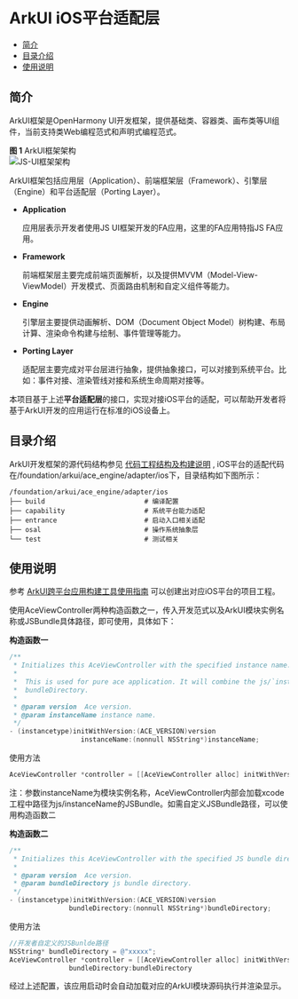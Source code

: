 # ArkUI iOS平台适配层 <a name="ZH-CN_TOPIC_0000001076213364"></a>

-   [简介](#section15701932113019)
-   [目录介绍](#section1791423143211)
-   [使用说明](#section171384529150)

## 简介<a name="section15701932113019"></a>

ArkUI框架是OpenHarmony UI开发框架，提供基础类、容器类、画布类等UI组件，当前支持类Web编程范式和声明式编程范式。


**图 1**  ArkUI框架架构<a name="fig2606133765017"></a>  
![](https://gitee.com/openharmony/arkui_ace_engine/raw/master/figures/JS-UI%E6%A1%86%E6%9E%B6%E6%9E%B6%E6%9E%84.png "JS-UI框架架构")

ArkUI框架包括应用层（Application）、前端框架层（Framework）、引擎层（Engine）和平台适配层（Porting Layer）。

-   **Application**

    应用层表示开发者使用JS UI框架开发的FA应用，这里的FA应用特指JS FA应用。

-   **Framework**

    前端框架层主要完成前端页面解析，以及提供MVVM（Model-View-ViewModel）开发模式、页面路由机制和自定义组件等能力。

-   **Engine**

    引擎层主要提供动画解析、DOM（Document Object Model）树构建、布局计算、渲染命令构建与绘制、事件管理等能力。

-   **Porting Layer**

    适配层主要完成对平台层进行抽象，提供抽象接口，可以对接到系统平台。比如：事件对接、渲染管线对接和系统生命周期对接等。

本项目基于上述**平台适配层**的接口，实现对接iOS平台的适配，可以帮助开发者将基于ArkUI开发的应用运行在标准的iOS设备上。

## 目录介绍<a name="section1791423143211"></a>

ArkUI开发框架的源代码结构参见 [代码工程结构及构建说明](https://gitee.com/arkui-crossplatform/doc/blob/master/application-dev/quick-start/project-structure-guide.md)  , iOS平台的适配代码在/foundation/arkui/ace\_engine/adapter/ios下，目录结构如下图所示：

```
/foundation/arkui/ace_engine/adapter/ios
├── build                         # 编译配置
├── capability                    # 系统平台能力适配
├── entrance                      # 启动入口相关适配
├── osal                          # 操作系统抽象层
└── test                          # 测试相关
```

## 使用说明<a name="section171384529150"></a>

参考 [ArkUI跨平台应用构建工具使用指南](https://gitee.com/arkui-crossplatform/doc/blob/master/application-dev/quick-start/how-to-use-ace-tools.md) 可以创建出对应iOS平台的项目工程。

使用AceViewController两种构造函数之一，传入开发范式以及ArkUI模块实例名称或JSBundle具体路径，即可使用，具体如下：

**构造函数一**

```objective-c
/**
 * Initializes this AceViewController with the specified instance name.
 *
 *  This is used for pure ace application. It will combine the js/`instanceName` as the
 *  bundleDirectory.
 *
 * @param version  Ace version.
 * @param instanceName instance name.
 */
- (instancetype)initWithVersion:(ACE_VERSION)version
                  instanceName:(nonnull NSString*)instanceName;
```

使用方法
```objective-c
AceViewController *controller = [[AceViewController alloc] initWithVersion:(ACE_VERSION_ETS) instanceName:@"MainAbility"];
```

注：参数instanceName为模块实例名称，AceViewController内部会加载xcode工程中路径为js/instanceName的JSBundle。如需自定义JSBundle路径，可以使用构造函数二

**构造函数二**

```objective-c
/**
 * Initializes this AceViewController with the specified JS bundle directory.
 *
 * @param version  Ace version.
 * @param bundleDirectory js bundle directory.
 */
- (instancetype)initWithVersion:(ACE_VERSION)version
               bundleDirectory:(nonnull NSString*)bundleDirectory;
```

使用方法

```objective-c
//开发者自定义的JSBunlde路径
NSString* bundleDirectory = @"xxxxx";
AceViewController *controller = [[AceViewController alloc] initWithVersion::(ACE_VERSION_ETS)
               bundleDirectory:bundleDirectory
```
经过上述配置，该应用启动时会自动加载对应的ArkUI模块源码执行并渲染显示。